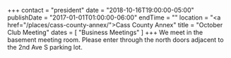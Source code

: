 +++
contact = "president"
date = "2018-10-16T19:00:00-05:00"
publishDate = "2017-01-01T01:00:00-06:00"
endTime = ""
location = "<a href=\"/places/cass-county-annex/\">Cass County Annex</a>"
title = "October Club Meeting"
dates = [ "Business Meetings" ]
+++
We meet in the basement meeting room. Please enter through the north
doors adjacent to the 2nd Ave S parking lot.

